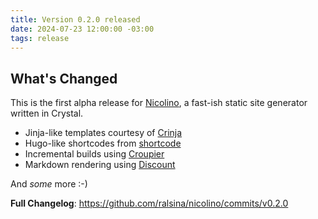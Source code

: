 ```yaml
---
title: Version 0.2.0 released
date: 2024-07-23 12:00:00 -03:00
tags: release
---
```


## What's Changed

This is the first alpha release for [Nicolino](https://nicolino.ralsina.me), a fast-ish static site generator written in Crystal.

* Jinja-like templates courtesy of [Crinja](https://straight-shoota.github.io/crinja/)
* Hugo-like shortcodes from [shortcode](https://github.com/ralsina/shortcode)
* Incremental builds using [Croupier](https://github.com/ralsina/croupier)
* Markdown rendering using [Discount](https://www.pell.portland.or.us/~orc/Code/discount/)

And *some* more :-)

**Full Changelog**: https://github.com/ralsina/nicolino/commits/v0.2.0
